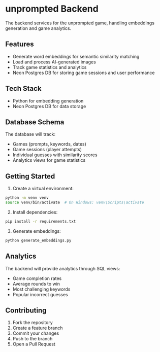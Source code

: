 # unprompted Backend

The backend services for the unprompted game, handling embeddings generation and game analytics.

## Features

- Generate word embeddings for semantic similarity matching
- Load and process AI-generated images
- Track game statistics and analytics
- Neon Postgres DB for storing game sessions and user performance

## Tech Stack

- Python for embedding generation
- Neon Postgres DB for data storage

## Database Schema

The database will track:
- Games (prompts, keywords, dates)
- Game sessions (player attempts)
- Individual guesses with similarity scores
- Analytics views for game statistics

## Getting Started

1. Create a virtual environment:
```bash
python -m venv venv
source venv/bin/activate  # On Windows: venv\Scripts\activate
```

2. Install dependencies:
```bash
pip install -r requirements.txt
```

3. Generate embeddings:
```bash
python generate_embeddings.py
```

## Analytics

The backend will provide analytics through SQL views:
- Game completion rates
- Average rounds to win
- Most challenging keywords
- Popular incorrect guesses

## Contributing

1. Fork the repository
2. Create a feature branch
3. Commit your changes
4. Push to the branch
5. Open a Pull Request